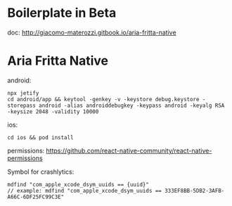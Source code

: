 # Boilerplate in Beta

doc: http://giacomo-materozzi.gitbook.io/aria-fritta-native

# Aria Fritta Native

android:

```
npx jetify
cd android/app && keytool -genkey -v -keystore debug.keystore -storepass android -alias androiddebugkey -keypass android -keyalg RSA -keysize 2048 -validity 10000
```

ios:

```
cd ios && pod install
```

permissions: https://github.com/react-native-community/react-native-permissions  
  
Symbol for crashlytics:

```
mdfind "com_apple_xcode_dsym_uuids == {uuid}"
// example: mdfind "com_apple_xcode_dsym_uuids == 333EF8BB-5DB2-3AFB-A66C-6DF25FC99C3E"
```
